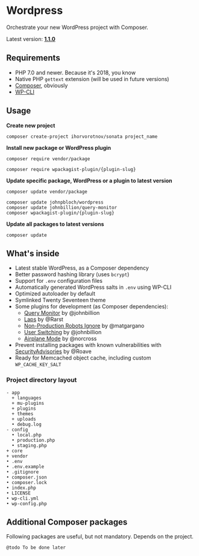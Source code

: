 # Wordpress


Orchestrate your new WordPress project with Composer.

Latest version: [**1.1.0**](https://github.com/ihorvorotnov/sonata/releases/tag/1.1.0)

## Requirements

- PHP 7.0 and newer. Because it's 2018, you know
- Native PHP `gettext` extension (will be used in future versions)
- [Composer](https://getcomposer.org/), obviously
- [WP-CLI](http://wp-cli.org/)

## Usage

**Create new project**

```
composer create-project ihorvorotnov/sonata project_name
```

**Install new package or WordPress plugin**

```
composer require vendor/package

composer require wpackagist-plugin/{plugin-slug}
```

**Update specific package, WordPress or a plugin to latest version**

```
composer update vendor/package

composer update johnpbloch/wordpress
composer update johnbillion/query-monitor
composer wpackagist-plugin/{plugin-slug}
```

**Update all packages to latest versions**

```
composer update
```

## What's inside

- Latest stable WordPress, as a Composer dependency
- Better password hashing library (uses `bcrypt`)
- Support for `.env` configuration files
- Automatically generated WordPress salts in `.env` using WP-CLI
- Optimized autoloader by default
- Symlinked Twenty Seventeen theme
- Some plugins for development (as Composer dependencies):
	- [Query Monitor](https://packagist.org/packages/johnbillion/query-monitor) by @johnbillion
	- [Laps](https://packagist.org/packages/rarst/laps) by @Rarst
	- [Non-Production Robots Ignore](https://packagist.org/packages/mgargano/non-production-robots-ignore) by @matgargano
	- [User Switching](https://packagist.org/packages/johnbillion/user-switching) by @johnbillion
	- [Airplane Mode](https://packagist.org/packages/norcross/airplane-mode) by @norcross
- Prevent installing packages with known vulnerabilities with [SecurityAdvisories](https://packagist.org/packages/roave/security-advisories) by @Roave
- Ready for Memcached object cache, including custom `WP_CACHE_KEY_SALT`

### Project directory layout

```
- app
  + languages
  + mu-plugins
  + plugins
  + themes
  + uploads
  • debug.log
- config
  • local.php
  • production.php
  • staging.php  
+ core
+ vendor
• .env
• .env.example
• .gitignore
• composer.json
• composer.lock
• index.php
• LICENSE
• wp-cli.yml
• wp-config.php
```

## Additional Composer packages

Following packages are useful, but not mandatory. Depends on the project.

`@todo To be done later`
